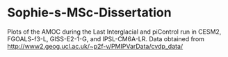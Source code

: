 # Sophie-s-MSc-Dissertation

 Plots of the AMOC during the Last Interglacial and piControl run in CESM2, FGOALS-f3-L, GISS-E2-1-G, and IPSL-CM6A-LR.
 Data obtained from http://www2.geog.ucl.ac.uk/~p2f-v/PMIPVarData/cvdp_data/
